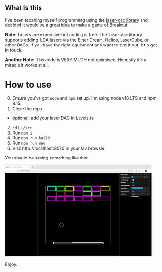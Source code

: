 ## What is this

I've been tecahing myself programming using the
[laser-dac library](https://github.com/Volst/laser-dac) and decided it would be a great idea to make a game of Breakout.

**Note:** Lasers are expensive but coding is free. The `laser-dac` library supports adding ILDA lasers via the Ether Dream, Helios, LaserCube, or other DACs. If you have the right equipment and want to test it out, let's get in touch.

**Another Note:** This code is VERY MUCH not optimised. Honestly it's a miracle it works at all.

# How to use

0. Ensure you've got `node` and `npm` set up. I'm using node v18 LTS and npm 8.15.
1. Clone the repo

- optional: add your laser DAC in Levels.ts

2. `cd` to `/src`
3. Run `npm i`
4. Run `npm run build`
5. Run `npm run dev`
6. Visit http://localhost:8080 in your fav browser

You should be seeing something like this:

![screenshot](laser-arkanoids.gif)

Enjoy.

